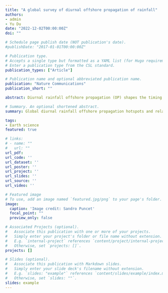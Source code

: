 ```yaml
---
title: "A global survey of diurnal offshore propagation of rainfall"
authors:
- admin
- Yu Du
date: "2022-12-02T00:00:00Z"
doi: ""

# Schedule page publish date (NOT publication's date).
#publishDate: "2017-01-01T00:00:00Z"

# Publication type.
# Accepts a single type but formatted as a YAML list (for Hugo requirements).
# Enter a publication type from the CSL standard.
publication_types: ["Article"]

# Publication name and optional abbreviated publication name.
publication: "Nature Communications"
publication_short: ""

abstract: Diurnal rainfall offshore propagation (OP) shapes the timing and intensity of coastal rainfall and thus impacts both nature and society. Previous OP studies have rarely compared various coasts, and a consensus regarding physical mechanisms has not been reached on a global scale. Here, we provide the global climatology of observed OP, which propagates across ~78% of all coasts and accounts for ~59% of the coastal precipitation. Generally, OP is facilitated by low latitudes, high moisture conditions and offshore background winds. OP at low latitudes in a high-moisture environment is mainly caused by inertia–gravity waves due to the land–sea thermal contrast, whereas OP at higher latitudes is significantly influenced by background winds under trapped land–sea breeze circulation conditions. Slower near-shore OP might be modulated by density currents. Our results provide a guide for global OP hotspots and suggest relative contributions of mechanisms from a statistical perspective.

# Summary. An optional shortened abstract.
summary: Global diurnal rainfall offshore propagation hotspots and relative contributions of mechanisms from a statistical perspective.

tags:
- Earth science
featured: true

# links:
# - name: ""
#   url: ""
url_pdf: 
url_code: ''
url_dataset: ''
url_poster: ''
url_project: ''
url_slides: ''
url_source: ''
url_video: ''

# Featured image
# To use, add an image named `featured.jpg/png` to your page's folder. 
image:
  caption: 'Image credit: Sandro Puncet'
  focal_point: ""
  preview_only: false

# Associated Projects (optional).
#   Associate this publication with one or more of your projects.
#   Simply enter your project's folder or file name without extension.
#   E.g. `internal-project` references `content/project/internal-project/index.md`.
#   Otherwise, set `projects: []`.
projects: []

# Slides (optional).
#   Associate this publication with Markdown slides.
#   Simply enter your slide deck's filename without extension.
#   E.g. `slides: "example"` references `content/slides/example/index.md`.
#   Otherwise, set `slides: ""`.
slides: example
---
```


<!-- {{% callout note %}}
Click the *Cite* button above to demo the feature to enable visitors to import publication metadata into their reference management software.
{{% /callout %}}



This work is driven by the results in my [previous paper](/publication/conference-paper/) on LLMs.

{{% callout note %}}
Create your slides in Markdown - click the *Slides* button to check out the example.
{{% /callout %}}

Add the publication's **full text** or **supplementary notes** here. You can use rich formatting such as including [code, math, and images](https://docs.hugoblox.com/content/writing-markdown-latex/). -->